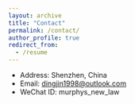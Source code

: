```yaml
---
layout: archive
title: "Contact"
permalink: /contact/
author_profile: true
redirect_from:
  - /resume
---
```


- Address: Shenzhen, China
- Email: dingjin1998@outlook.com
- WeChat ID: murphys_new_law
